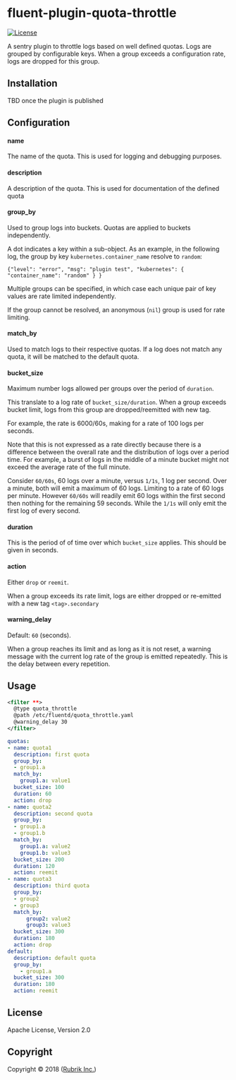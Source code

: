 # fluent-plugin-quota-throttle

[![License](https://img.shields.io/badge/License-Apache%202.0-blue.svg)](https://github.com/rubrikinc/fluent-plugin-throttle/blob/master/LICENSE)

A sentry plugin to throttle logs based on well defined quotas. Logs are grouped by configurable keys. When
a group exceeds a configuration rate, logs are dropped for this group.

## Installation

TBD once the plugin is published

[//]: # (install with `gem` or td-agent provided command as:)

[//]: # ()
[//]: # (```bash)

[//]: # (# for fluentd)

[//]: # ($ gem install fluent-plugin-quota-throttle)

[//]: # (```)

## Configuration

#### name

The name of the quota. This is used for logging and debugging purposes.

#### description

A description of the quota. This is used for documentation of the defined quota

#### group\_by

Used to group logs into buckets. Quotas are applied to buckets independently.

A dot indicates a key within a sub-object. As an example, in the following log,
the group by key `kubernetes.container_name` resolve to `random`:
```
{"level": "error", "msg": "plugin test", "kubernetes": { "container_name": "random" } }
```

Multiple groups can be specified, in which case each unique pair
of key values are rate limited independently.

If the group cannot be resolved, an anonymous (`nil`) group is used for rate limiting.

#### match\_by

Used to match logs to their respective quotas. If a log does not match any quota, it will be matched to the default quota.

#### bucket\_size

Maximum number logs allowed per groups over the period of `duration`.

This translate to a log rate of `bucket_size/duration`.
When a group exceeds bucket limit, logs from this group are dropped/reemitted with new tag.

For example, the rate is 6000/60s, making for a rate of 100 logs per
seconds.

Note that this is not expressed as a rate directly because there is a
difference between the overall rate and the distribution of logs over a period
time. For example, a burst of logs in the middle of a minute bucket might not
exceed the average rate of the full minute.

Consider `60/60s`, 60 logs over a minute, versus `1/1s`, 1 log per second.
Over a minute, both will emit a maximum of 60 logs. Limiting to a rate of 60
logs per minute. However `60/60s` will readily emit 60 logs within the first
second then nothing for the remaining 59 seconds. While the `1/1s` will only
emit the first log of every second.

#### duration

This is the period of of time over which `bucket_size` applies. This should be given in seconds.

#### action

Either `drop` or `reemit`.

When a group exceeds its rate limit, logs are either dropped or re-emitted with a new tag `<tag>.secondary`



#### warning\_delay

Default: `60` (seconds).

When a group reaches its limit and as long as it is not reset, a warning
message with the current log rate of the group is emitted repeatedly. This is
the delay between every repetition.

## Usage

```xml
<filter **>
  @type quota_throttle
  @path /etc/fluentd/quota_throttle.yaml
  @warning_delay 30
</filter>
```
```yaml
quotas:
- name: quota1
  description: first quota
  group_by:
  - group1.a
  match_by:
    group1.a: value1
  bucket_size: 100
  duration: 60
  action: drop
- name: quota2
  description: second quota
  group_by:
  - group1.a
  - group1.b
  match_by:
    group1.a: value2
    group1.b: value3
  bucket_size: 200
  duration: 120
  action: reemit
- name: quota3
  description: third quota
  group_by:
  - group2
  - group3
  match_by:
      group2: value2
      group3: value3
  bucket_size: 300
  duration: 180
  action: drop
default:
  description: default quota
  group_by:
    - group1.a
  bucket_size: 300
  duration: 180
  action: reemit
```

## License

Apache License, Version 2.0

## Copyright

Copyright © 2018 ([Rubrik Inc.](https://www.rubrik.com))
